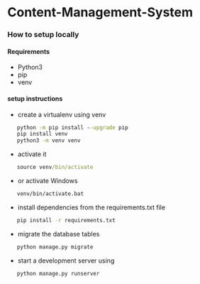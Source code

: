 # Content-Management-System


### How to setup locally
#### Requirements

- Python3
- pip
- venv


#### setup instructions

- create   a virtualenv using venv
```cmd
   python -m pip install --upgrade pip
   pip install venv
   python3 -m venv venv
   ```
- activate it 
```cmd
   source venv/bin/activate
   ```
- or activate Windows
```cmd
   venv/bin/activate.bat
   ```
- install dependencies from the requirements.txt file
```cmd
   pip install -r requirements.txt
   ```

- migrate the database tables
```cmd
   python manage.py migrate
   ```
- start a development server using 
```cmd
   python manage.py runserver
   ```
